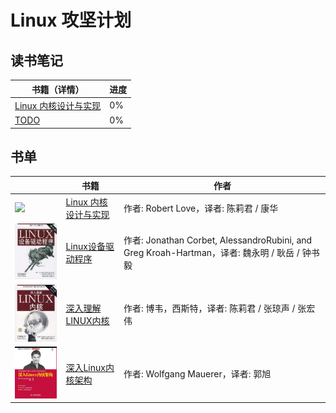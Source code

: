# Linux 攻坚计划

## 读书笔记

| 书籍（详情） | 进度 |
|----|----|
| [Linux 内核设计与实现](https://github.com/developer-learning/learning-linux/issues/1) | 0% |
| [TODO]((https://github.com/developer-learning/learning-linux/issues)) | 0% |

## 书单

|| 书籍 | 作者 |
|----|----|----|
|<img src="/books/linux-kernel-development-3rd.jpg" width="150px;"/>|[Linux 内核设计与实现](https://book.douban.com/subject/6097773/) | 作者: Robert Love，译者: 陈莉君 / 康华 |
|<img src="/books/linux-device-drivers-3rd.jpg" width="150px;"/>|[Linux设备驱动程序](https://book.douban.com/subject/1723151/) | 作者: Jonathan Corbet, AlessandroRubini, and Greg Kroah-Hartman，译者:  魏永明 / 耿岳 / 钟书毅 |
|<img src="/books/understanding-the-linux-kernel.jpg" width="150px;"/>|[深入理解LINUX内核](https://book.douban.com/subject/2287506/) | 作者: 博韦，西斯特，译者: 陈莉君 / 张琼声 / 张宏伟 |
|<img src="/books/professional-linux-kernel-architecture.jpg" width="150px;"/>|[深入Linux内核架构](https://book.douban.com/subject/4843567/) | 作者: Wolfgang Mauerer，译者: 郭旭 |
